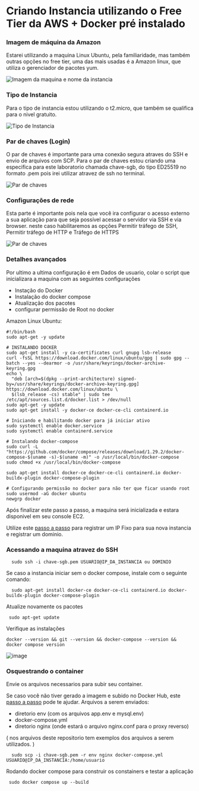 # Criando Instancia utilizando o Free Tier da AWS + Docker pré instalado

### Imagem de máquina da Amazon
Estarei utilizando a maquina Linux Ubuntu, pela familiaridade, mas também outras opções no free tier, uma das mais usadas é a Amazon linux, que utiliza o gerenciador de pacotes yum. 

![Imagem da maquina e nome da instancia](https://github.com/user-attachments/assets/1d40ad89-e248-49f3-9bc1-c46ffcd681cd)

### Tipo de Instancia
Para o tipo de instancia estou utilizando o t2.micro, que também se qualifica para o nivel gratuito.

![Tipo de Instancia](https://github.com/user-attachments/assets/6b206e79-c416-48bb-baee-7f55cd580c71)

### Par de chaves (Login)
O par de chaves é importante para uma conexão segura atraves do SSH e envio de arquivos com SCP. Para o par de chaves estou criando uma especifica para este laboratorio chamada chave-sgb, do tipo ED25519 no formato .pem pois irei utilizar atravez de ssh no terminal. 

![Par de chaves](https://github.com/user-attachments/assets/52746f56-6c35-4414-b175-cf28972332e1)


### Configurações de rede 
Esta parte é importante pois nela que você ira configurar o acesso externo a sua aplicação para que seja possível acessar o servidor via SSH e via browser. neste caso habilitaremos as opções  Permitir tráfego de SSH, Permitir tráfego de HTTP e Tráfego de HTTPS

![Par de chaves](https://github.com/user-attachments/assets/d04ea058-5631-41c1-a523-270e6b178cd0)

### Detalhes avançados
Por ultimo a ultima configuração é em Dados de usuario, colar o script que inicializara a maquina com as seguintes configurações
- Instação do Docker
- Instalação do docker compose
- Atualização dos pacotes
- configurar permissão de Root no docker

Amazon Linux Ubuntu:

```
#!/bin/bash
sudo apt-get -y update

# INSTALANDO DOCKER
sudo apt-get install -y ca-certificates curl gnupg lsb-release
curl -fsSL https://download.docker.com/linux/ubuntu/gpg | sudo gpg --batch --yes --dearmor -o /usr/share/keyrings/docker-archive-keyring.gpg
echo \
  "deb [arch=$(dpkg --print-architecture) signed-by=/usr/share/keyrings/docker-archive-keyring.gpg] https://download.docker.com/linux/ubuntu \
  $(lsb_release -cs) stable" | sudo tee /etc/apt/sources.list.d/docker.list > /dev/null
sudo apt-get -y update
sudo apt-get install -y docker-ce docker-ce-cli containerd.io

# Iniciando e habilitando docker para já iniciar ativo
sudo systemctl enable docker.service
sudo systemctl enable containerd.service

# Instalando docker-compose
sudo curl -L "https://github.com/docker/compose/releases/download/1.29.2/docker-compose-$(uname -s)-$(uname -m)" -o /usr/local/bin/docker-compose
sudo chmod +x /usr/local/bin/docker-compose

sudo apt-get install docker-ce docker-ce-cli containerd.io docker-buildx-plugin docker-compose-plugin

# Configurando permissão no docker para não ter que ficar usando root
sudo usermod -aG docker ubuntu
newgrp docker

```
Após finalizar este passo a passo, a maquina será inicializada e estara disponivel em seu console EC2.



Utilize este [passo a passo](https://github.com/eliascastrosousa/registrar-dominio-instancia-aws) para registrar um IP Fixo para sua nova instancia e registrar um dominio. 


### Acessando a maquina atravez do SSH

```
  sudo ssh -i chave-sgb.pem USUARIO@IP_DA_INSTANCIA ou DOMINIO 
```

Se caso a instancia iniciar sem o docker compose, instale com o seguinte comando: 

```
  sudo apt-get install docker-ce docker-ce-cli containerd.io docker-buildx-plugin docker-compose-plugin
```

Atualize novamente os pacotes

```
 sudo apt-get update
```

Verifique as instalações

```
docker --version && git --version && docker-compose --version && docker compose version
```
![image](https://github.com/user-attachments/assets/f5a5f8c0-395e-4cd0-88c9-ea28a49ee77e)


### Osquestrando o container

Envie os arquivos necessarios para subir seu container. 

Se caso você não tiver gerado a imagem e subido no Docker Hub, este [passo a passo](https://github.com/eliascastrosousa/gerar-imagem-docker-hub) pode te ajudar. 
Arquivos a serem enviados: 
- diretorio env (com os arquivos app.env e mysql.env)
- docker-compose.yml
- diretorio nginx (onde estará o arquivo nginx.conf para o proxy reverso)
  
( nos arquivos deste repositorio tem exemplos dos arquivos a serem utilizados. )

```
  sudo scp -i chave-sgb.pem -r env nginx docker-compose.yml  USUARIO@IP_DA_INSTANCIA:/home/usuario
```

Rodando docker compose para construir os constainers e testar a aplicação 

```terminal
 sudo docker compose up --build
```

